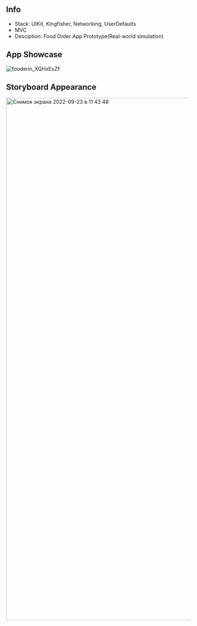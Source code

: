 ## Info
- Stack: UIKit, Kingfisher, Networking, UserDefaults 
- MVC
- Desciption: Food Order App Prototype(Real-world simulation)

## App Showcase 

![fooderin_XQHxEsZF](https://user-images.githubusercontent.com/108945278/191923286-f2cbf29a-32e4-43ba-9210-46f6cae9ada5.gif)

## Storyboard Appearance 

<img width="1427" alt="Снимок экрана 2022-09-23 в 11 43 48" src="https://user-images.githubusercontent.com/108945278/191923811-8d0f791a-8d21-4e09-990a-089850583f38.png">
